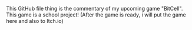 This GitHub file thing is the commentary of my upcoming game "BitCell".
This game is a school project!
(After the game is ready, i will put the game here and also to Itch.io)
